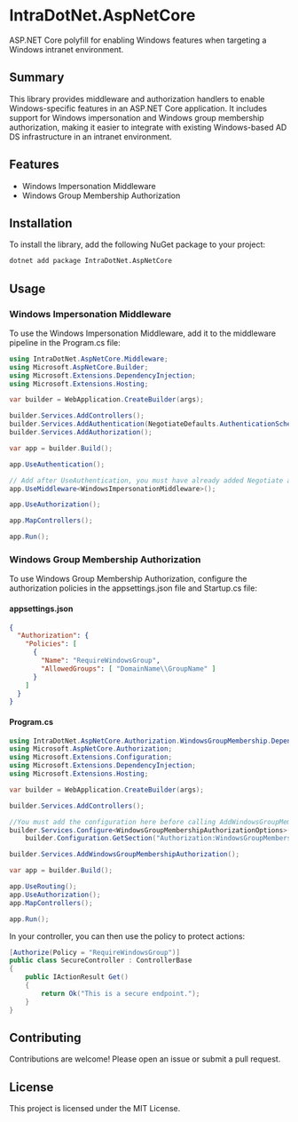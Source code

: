# IntraDotNet.AspNetCore

ASP.NET Core polyfill for enabling Windows features when targeting a Windows intranet environment.

## Summary

This library provides middleware and authorization handlers to enable Windows-specific features in an ASP.NET Core application. It includes support for Windows impersonation and Windows group membership authorization, making it easier to integrate with existing Windows-based AD DS infrastructure in an intranet environment.

## Features

- Windows Impersonation Middleware
- Windows Group Membership Authorization

## Installation

To install the library, add the following NuGet package to your project:

```bash
dotnet add package IntraDotNet.AspNetCore
```

## Usage

### Windows Impersonation Middleware

To use the Windows Impersonation Middleware, add it to the middleware pipeline in the Program.cs file:
```csharp
using IntraDotNet.AspNetCore.Middleware;
using Microsoft.AspNetCore.Builder;
using Microsoft.Extensions.DependencyInjection;
using Microsoft.Extensions.Hosting;

var builder = WebApplication.CreateBuilder(args);

builder.Services.AddControllers();
builder.Services.AddAuthentication(NegotiateDefaults.AuthenticationScheme).AddNegotiate();
builder.Services.AddAuthorization();

var app = builder.Build();

app.UseAuthentication();

// Add after UseAuthentication, you must have already added Negotiate authentication before calling UseAuthentication.
app.UseMiddleware<WindowsImpersonationMiddleware>();

app.UseAuthorization();

app.MapControllers();

app.Run();
```

### Windows Group Membership Authorization

To use Windows Group Membership Authorization, configure the authorization policies in the appsettings.json file and Startup.cs file:

#### appsettings.json
```json
{
  "Authorization": {
    "Policies": [
      {
        "Name": "RequireWindowsGroup",
        "AllowedGroups": [ "DomainName\\GroupName" ]
      }
    ]
  }
}
```

#### Program.cs
```csharp
using IntraDotNet.AspNetCore.Authorization.WindowsGroupMembership.DependencyInjection;
using Microsoft.AspNetCore.Authorization;
using Microsoft.Extensions.Configuration;
using Microsoft.Extensions.DependencyInjection;
using Microsoft.Extensions.Hosting;

var builder = WebApplication.CreateBuilder(args);

builder.Services.AddControllers();

//You must add the configuration here before calling AddWindowsGroupMembershipAuthorization
builder.Services.Configure<WindowsGroupMembershipAuthorizationOptions>(
    builder.Configuration.GetSection("Authorization:WindowsGroupMembershipAuthorization"));

builder.Services.AddWindowsGroupMembershipAuthorization();

var app = builder.Build();

app.UseRouting();
app.UseAuthorization();
app.MapControllers();

app.Run();
```

In your controller, you can then use the policy to protect actions:

```csharp
[Authorize(Policy = "RequireWindowsGroup")]
public class SecureController : ControllerBase
{
    public IActionResult Get()
    {
        return Ok("This is a secure endpoint.");
    }
}
```

## Contributing

Contributions are welcome! Please open an issue or submit a pull request.

## License

This project is licensed under the MIT License.
